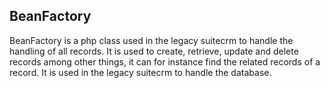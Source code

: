 ## BeanFactory

BeanFactory is a php class used in the legacy suitecrm to handle the handling of all records. It is used to create, retrieve, update and delete records among other things, it can for instance find the related records of a record. It is used in the legacy suitecrm to handle the database.